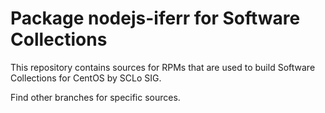 # Package nodejs-iferr for Software Collections

This repository contains sources for RPMs that are used
to build Software Collections for CentOS by SCLo SIG.

Find other branches for specific sources.
